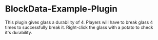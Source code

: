 # BlockData-Example-Plugin
This plugin gives glass a durability of 4. Players will have to break glass 4 times to successfully break it.
Right-click the glass with a potato to check it's durability.

